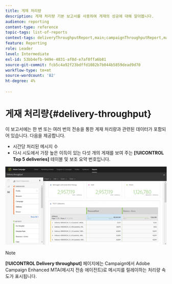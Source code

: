 ```yaml
---
title: 게재 처리량
description: 게재 처리량 기본 보고서를 사용하여 게재의 성공에 대해 알아봅니다.
audience: reporting
content-type: reference
topic-tags: list-of-reports
context-tags: deliveryThroughputReport,main;campaignThroughputReport,main;programThroughputReport,main
feature: Reporting
role: Leader
level: Intermediate
exl-id: 53bb4efb-949e-4831-af0d-e7af0ffa6b81
source-git-commit: fcb5c4a92f23bdffd1082b7b044b5859dead9d70
workflow-type: tm+mt
source-wordcount: '82'
ht-degree: 4%

---
```


# 게재 처리량{#delivery-throughput}

이 보고서에는 한 번 또는 여러 번의 전송을 통한 게재 처리량과 관련된 데이터가 포함되어 있습니다. 다음을 제공합니다.

* 시간당 처리된 메시지 수
* 다시 시도에서 가장 높은 이득이 있는 다섯 개의 게재를 보여 주는 **[!UICONTROL Top 5 deliveries]** 테이블 및 보조 요약 번호입니다.

![](assets/delivery_reports_1.png)

>[!NOTE]
>
>**[!UICONTROL Delivery throughput]** 페이지에는 Campaign에서 Adobe Campaign Enhanced MTA(메시지 전송 에이전트)로 메시지를 릴레이하는 처리량 속도가 표시됩니다.
